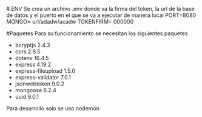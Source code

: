 #.ENV
Se crea un archivo .env donde va la firma del token, la url de la base de datos y el puerto en el que se va a ejecutar de manera local
PORT=8080
MONGO= url/adadw/acadw
TOKENFIRM= 000000 

#Paquetes
Para su funcionamiento se necesitan los siguientes paquetes
- bcryptjs 2.4.3
- cors 2.8.5
- dotenv 16.4.5
- express 4.19.2
- express-fileupload 1.5.0
- express-validator 7.0.1
- jsonwebtoken 9.0.2
- mongoose 8.2.4
- uuid 9.0.1

Para desarrollo solo se uso nodemon
